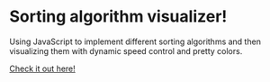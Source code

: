 # Sorting algorithm visualizer!

Using JavaScript to implement different sorting algorithms and then visualizing them with dynamic speed control and pretty colors.

[Check it out here!](https://peternordby.github.io/SortViz/)
